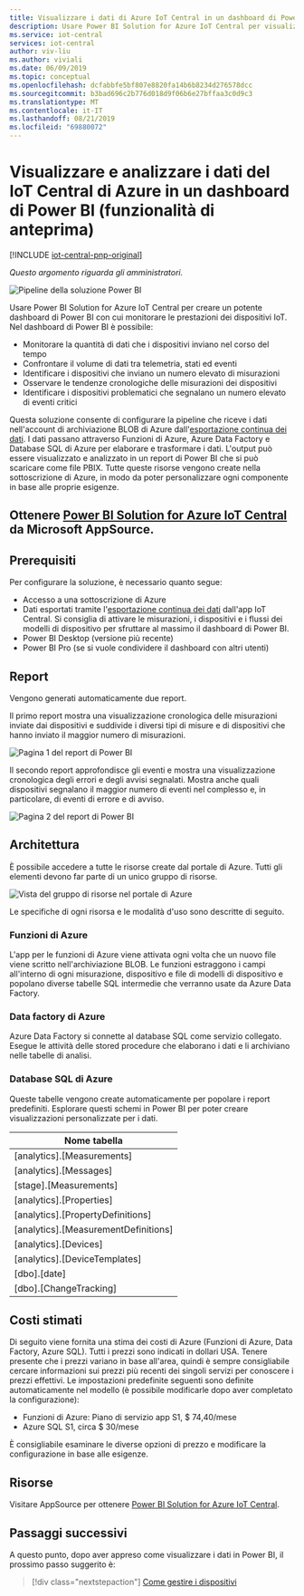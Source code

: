 ```yaml
---
title: Visualizzare i dati di Azure IoT Central in un dashboard di Power BI | Microsoft Docs
description: Usare Power BI Solution for Azure IoT Central per visualizzare e analizzare i dati di IoT Central.
ms.service: iot-central
services: iot-central
author: viv-liu
ms.author: viviali
ms.date: 06/09/2019
ms.topic: conceptual
ms.openlocfilehash: dcfabbfe5bf807e8820fa14b6b8234d276578dcc
ms.sourcegitcommit: b3bad696c2b776d018d9f06b6e27bffaa3c0d9c3
ms.translationtype: MT
ms.contentlocale: it-IT
ms.lasthandoff: 08/21/2019
ms.locfileid: "69880072"
---
```

# <a name="visualize-and-analyze-your-azure-iot-central-data-in-a-power-bi-dashboard-preview-features"></a>Visualizzare e analizzare i dati del IoT Central di Azure in un dashboard di Power BI (funzionalità di anteprima)

[!INCLUDE [iot-central-pnp-original](../../includes/iot-central-pnp-original-note.md)]

*Questo argomento riguarda gli amministratori.*

![Pipeline della soluzione Power BI](media/howto-connect-powerbi-pnp/iot-continuous-data-export.png)

Usare Power BI Solution for Azure IoT Central per creare un potente dashboard di Power BI con cui monitorare le prestazioni dei dispositivi IoT. Nel dashboard di Power BI è possibile:
- Monitorare la quantità di dati che i dispositivi inviano nel corso del tempo
- Confrontare il volume di dati tra telemetria, stati ed eventi
- Identificare i dispositivi che inviano un numero elevato di misurazioni
- Osservare le tendenze cronologiche delle misurazioni dei dispositivi
- Identificare i dispositivi problematici che segnalano un numero elevato di eventi critici

Questa soluzione consente di configurare la pipeline che riceve i dati nell'account di archiviazione BLOB di Azure dall'[esportazione continua dei dati](howto-export-data-blob-storage-pnp.md?toc=/azure/iot-central-pnp/toc.json&bc=/azure/iot-central-pnp/breadcrumb/toc.json). I dati passano attraverso Funzioni di Azure, Azure Data Factory e Database SQL di Azure per elaborare e trasformare i dati. L'output può essere visualizzato e analizzato in un report di Power BI che si può scaricare come file PBIX. Tutte queste risorse vengono create nella sottoscrizione di Azure, in modo da poter personalizzare ogni componente in base alle proprie esigenze.

## <a name="get-the-power-bi-solution-for-azure-iot-centralhttpsakamsiotcentralpowerbisolutiontemplate-from-microsoft-appsource"></a>Ottenere [Power BI Solution for Azure IoT Central](https://aka.ms/iotcentralpowerbisolutiontemplate) da Microsoft AppSource.

## <a name="prerequisites"></a>Prerequisiti
Per configurare la soluzione, è necessario quanto segue:
- Accesso a una sottoscrizione di Azure
- Dati esportati tramite l'[esportazione continua dei dati](howto-export-data-blob-storage-pnp.md?toc=/azure/iot-central-pnp/toc.json&bc=/azure/iot-central-pnp/breadcrumb/toc.json) dall'app IoT Central. Si consiglia di attivare le misurazioni, i dispositivi e i flussi dei modelli di dispositivo per sfruttare al massimo il dashboard di Power BI.
- Power BI Desktop (versione più recente)
- Power BI Pro (se si vuole condividere il dashboard con altri utenti)

## <a name="reports"></a>Report

Vengono generati automaticamente due report. 

Il primo report mostra una visualizzazione cronologica delle misurazioni inviate dai dispositivi e suddivide i diversi tipi di misure e di dispositivi che hanno inviato il maggior numero di misurazioni.

![Pagina 1 del report di Power BI](media/howto-connect-powerbi-pnp/template-page1-hasdata.PNG)

Il secondo report approfondisce gli eventi e mostra una visualizzazione cronologica degli errori e degli avvisi segnalati. Mostra anche quali dispositivi segnalano il maggior numero di eventi nel complesso e, in particolare, di eventi di errore e di avviso.

![Pagina 2 del report di Power BI](media/howto-connect-powerbi-pnp/template-page2-hasdata.PNG)

## <a name="architecture"></a>Architettura
È possibile accedere a tutte le risorse create dal portale di Azure. Tutti gli elementi devono far parte di un unico gruppo di risorse.

![Vista del gruppo di risorse nel portale di Azure](media/howto-connect-powerbi-pnp/azure-deployment.PNG)

Le specifiche di ogni risorsa e le modalità d'uso sono descritte di seguito.

### <a name="azure-functions"></a>Funzioni di Azure
L'app per le funzioni di Azure viene attivata ogni volta che un nuovo file viene scritto nell'archiviazione BLOB. Le funzioni estraggono i campi all'interno di ogni misurazione, dispositivo e file di modelli di dispositivo e popolano diverse tabelle SQL intermedie che verranno usate da Azure Data Factory.

### <a name="azure-data-factory"></a>Data factory di Azure
Azure Data Factory si connette al database SQL come servizio collegato. Esegue le attività delle stored procedure che elaborano i dati e li archiviano nelle tabelle di analisi.

### <a name="azure-sql-database"></a>Database SQL di Azure
Queste tabelle vengono create automaticamente per popolare i report predefiniti. Esplorare questi schemi in Power BI per poter creare visualizzazioni personalizzate per i dati.

| Nome tabella |
|------------|
|[analytics].[Measurements]|
|[analytics].[Messages]|
|[stage].[Measurements]|
|[analytics].[Properties]|
|[analytics].[PropertyDefinitions]|
|[analytics].[MeasurementDefinitions]|
|[analytics].[Devices]|
|[analytics].[DeviceTemplates]|
|[dbo].[date]|
|[dbo].[ChangeTracking]|

## <a name="estimated-costs"></a>Costi stimati

Di seguito viene fornita una stima dei costi di Azure (Funzioni di Azure, Data Factory, Azure SQL). Tutti i prezzi sono indicati in dollari USA. Tenere presente che i prezzi variano in base all'area, quindi è sempre consigliabile cercare informazioni sui prezzi più recenti dei singoli servizi per conoscere i prezzi effettivi.
Le impostazioni predefinite seguenti sono definite automaticamente nel modello (è possibile modificarle dopo aver completato la configurazione):

- Funzioni di Azure: Piano di servizio app S1, $ 74,40/mese
- Azure SQL S1, circa $ 30/mese

È consigliabile esaminare le diverse opzioni di prezzo e modificare la configurazione in base alle esigenze.

## <a name="resources"></a>Risorse

Visitare AppSource per ottenere [Power BI Solution for Azure IoT Central](https://aka.ms/iotcentralpowerbisolutiontemplate).

## <a name="next-steps"></a>Passaggi successivi

A questo punto, dopo aver appreso come visualizzare i dati in Power BI, il prossimo passo suggerito è:

> [!div class="nextstepaction"]
> [Come gestire i dispositivi](howto-manage-devices-pnp.md?toc=/azure/iot-central-pnp/toc.json&bc=/azure/iot-central-pnp/breadcrumb/toc.json)